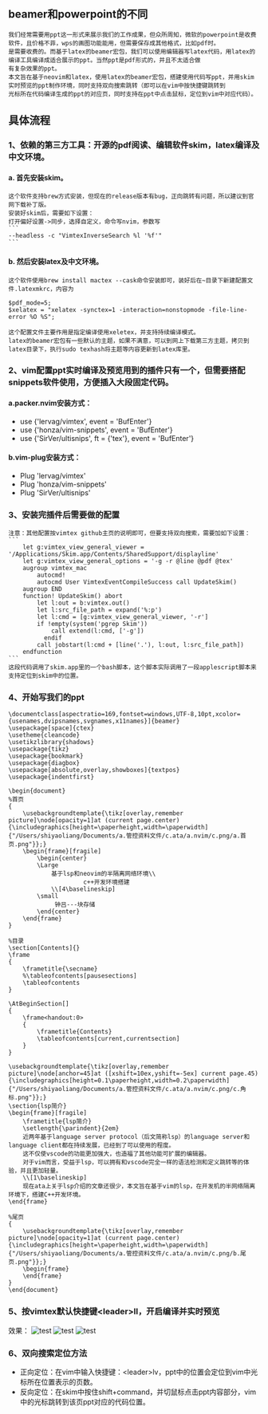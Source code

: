 ## beamer和powerpoint的不同
    我们经常需要用ppt这一形式来展示我们的工作成果，但众所周知，微软的powerpoint是收费软件，且价格不菲，wps的画图功能能用，但需要保存成其他格式，比如pdf时。  
    是需要收费的。而基于latex的beamer宏包，我们可以使用编辑器写latex代码，用latex的编译工具编译成适合展示的ppt。当然ppt是pdf形式的，并且不太适合做  
    有复杂效果的ppt。
    本文旨在基于neovim和latex，使用latex的beamer宏包，搭建使用代码写ppt，并用skim实时预览的ppt制作环境，同时支持双向搜索跳转（即可以在vim中按快捷键跳转到  
    光标所在代码编译生成的ppt的对应页，同时支持在ppt中点击鼠标，定位到vim中对应代码）。

## 具体流程
### 1、依赖的第三方工具：开源的pdf阅读、编辑软件skim，latex编译及中文环境。
#### a. 首先安装skim。
    这个软件支持brew方式安装，但现在的release版本有bug，正向跳转有问题，所以建议到官网下载补丁版。  
    安装好skim后，需要如下设置：  
    打开偏好设置->同步，选择自定义，命令写nvim，参数写
    ```
    --headless -c "VimtexInverseSearch %l '%f'" 
    ```
#### b. 然后安装latex及中文环境。
    这个软件使用brew install mactex --cask命令安装即可，装好后在~目录下新建配置文件.latexmkrc，内容为   
 ```
$pdf_mode=5;
$xelatex = "xelatex -synctex=1 -interaction=nonstopmode -file-line-error %O %S";
 ```
    这个配置文件主要作用是指定编译使用xeletex，并支持持续编译模式。
    latex的beamer宏包有一些默认的主题，如果不满意，可以到网上下载第三方主题，拷贝到latex目录下，执行sudo texhash将主题等内容更新到latex库里。

### 2、vim配置ppt实时编译及预览用到的插件只有一个，但需要搭配snippets软件使用，方便插入大段固定代码。

#### a.packer.nvim安装方式：
- use {'lervag/vimtex', event = 'BufEnter'}
- use {'honza/vim-snippets', event = 'BufEnter'}
- use {'SirVer/ultisnips', ft = {'tex'}, event = 'BufEnter'}

#### b.vim-plug安装方式：
- Plug 'lervag/vimtex'
- Plug 'honza/vim-snippets'
- Plug 'SirVer/ultisnips'

### 3、安装完插件后需要做的配置
    注意：其他配置按vimtex github主页的说明即可，但要支持双向搜索，需要加如下设置：
    ```
        let g:vimtex_view_general_viewer = '/Applications/Skim.app/Contents/SharedSupport/displayline'
        let g:vimtex_view_general_options = '-g -r @line @pdf @tex'
        augroup vimtex_mac
            autocmd!
            autocmd User VimtexEventCompileSuccess call UpdateSkim()
        augroup END
        function! UpdateSkim() abort
            let l:out = b:vimtex.out()
            let l:src_file_path = expand('%:p')
            let l:cmd = [g:vimtex_view_general_viewer, '-r']
            if !empty(system('pgrep Skim'))
                call extend(l:cmd, ['-g'])
              endif
            call jobstart(l:cmd + [line('.'), l:out, l:src_file_path])
        endfunction
    ```
    这段代码调用了skim.app里的一个bash脚本，这个脚本实际调用了一段applescript脚本来支持定位到skim中的位置。
### 4、开始写我们的ppt
```
\documentclass[aspectratio=169,fontset=windows,UTF-8,10pt,xcolor={usenames,dvipsnames,svgnames,x11names}]{beamer}
\usepackage[space]{ctex}
\usetheme{cleancode}
\usetikzlibrary{shadows}
\usepackage{tikz}
\usepackage{bookmark}
\usepackage{diagbox}
\usepackage[absolute,overlay,showboxes]{textpos}
\usepackage{indentfirst} 

\begin{document}
%首页
{
    \usebackgroundtemplate{\tikz[overlay,remember picture]\node[opacity=1]at (current page.center){\includegraphics[height=\paperheight,width=\paperwidth]{"/Users/shiyaoliang/Documents/a.管控资料文件/c.ata/a.nvim/c.png/a.首页.png"}};}
    \begin{frame}[fragile]
        \begin{center}
        \Large 
            基于lsp和neovim的半隔离网络环境\\
                     c++开发环境搭建
            \\[4\baselineskip]
        \small
             钟吕---块存储
        \end{center}
    \end{frame}
}

%目录
\section[Contents]{}
\frame 
{
    \frametitle{\secname}
    %\tableofcontents[pausesections]
    \tableofcontents
}

\AtBeginSection[] 
{
    \frame<handout:0> 
    {
        \frametitle{Contents}
        \tableofcontents[current,currentsection]
    }
}

\usebackgroundtemplate{\tikz[overlay,remember picture]\node[anchor=45]at ([xshift=10ex,yshift=-5ex] current page.45) {\includegraphics[height=0.1\paperheight,width=0.2\paperwidth]{"/Users/shiyaoliang/Documents/a.管控资料文件/c.ata/a.nvim/c.png/c.角标.png"}};}
\section{lsp简介}
\begin{frame}[fragile]
    \frametitle{lsp简介}
    \setlength{\parindent}{2em}
    近两年基于language server protocol（后文简称lsp）的language server和language client都在持续发展，已经到了可以使用的程度。
    这不仅使vscode的功能更加强大，也造福了其他功能可扩展的编辑器。
    对于vim而言，受益于lsp，可以拥有和vscode完全一样的语法检测和定义跳转等的体验，并且更加轻量。
    \\[1\baselineskip]
    现在ata上关于lsp介绍的文章还很少，本文旨在基于vim的lsp，在开发机的半网络隔离环境下，搭建C++开发环境。
\end{frame}

%尾页
{
    \usebackgroundtemplate{\tikz[overlay,remember picture]\node[opacity=1]at (current page.center){\includegraphics[height=\paperheight,width=\paperwidth]{"/Users/shiyaoliang/Documents/a.管控资料文件/c.ata/a.nvim/c.png/b.尾页.png"}};}
    \begin{frame}
    \end{frame}
}
\end{document}
```
### 5、按vimtex默认快捷键\<leader\>ll，开启编译并实时预览
效果：
![test](http://youseeicanfly.gitee.io/picturebed/beamer/ppt_up.png)
![test](http://youseeicanfly.gitee.io/picturebed/beamer/ppt_content.png)
![test](http://youseeicanfly.gitee.io/picturebed/beamer/ppt_down.png)

### 6、双向搜索定位方法
- 正向定位：在vim中输入快捷键：\<leader\>lv，ppt中的位置会定位到vim中光标所在位置表示的页数。
- 反向定位：在skim中按住shift+command，并切鼠标点击ppt内容部分，vim中的光标跳转到该页ppt对应的代码位置。
